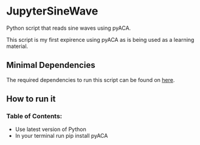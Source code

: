 # JupyterSineWave

Python script that reads sine waves using pyACA.

This script is my first expirence using pyACA as is being used as a learning material.

## Minimal Dependencies

The required dependencies to run this script can be found on [here](requirements.txt).

## How to run it

### Table of Contents:

- Use latest version of Python
- In your terminal run pip install pyACA